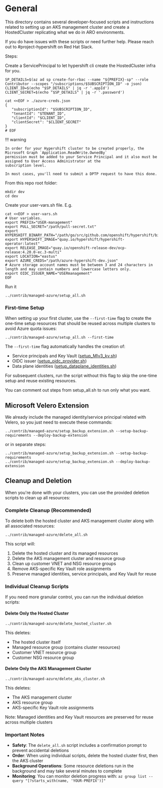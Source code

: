 # General
This directory contains several developer-focused scripts and instructions related to setting up an AKS management cluster and create a HostedCluster replicating what we do in ARO environments.

If you do have issues with these scripts or need further help. Please reach out to #project-hypershift on Red Hat Slack.

Steps:

Create a ServicePrincipal to let hypershift cli create the HostedCluster infra for you.

```
SP_DETAILS=$(az ad sp create-for-rbac --name "${PREFIX}-sp" --role Contributor --scopes "/subscriptions/$SUBSCRIPTION_ID" -o json)
CLIENT_ID=$(echo "$SP_DETAILS" | jq -r '.appId')
CLIENT_SECRET=$(echo "$SP_DETAILS" | jq -r '.password')

cat <<EOF > ./azure-creds.json
{
   "subscriptionId": "$SUBSCRIPTION_ID",
   "tenantId": "$TENANT_ID",
   "clientId": "$CLIENT_ID",
   "clientSecret": "$CLIENT_SECRET"
}
# EOF
```

!!! warning

    In order for your Hypershift cluster to be created properly, the Microsoft Graph `Application.ReadWrite.OwnedBy`
    permission must be added to your Service Principal and it also must be assigned to User Access Administrator at the
    subscription level.

    In most cases, you'll need to submit a DPTP request to have this done.

From this repo root folder:

```
mkdir dev
cd dev
```

Create your user-vars.sh file. E.g.

```
cat <<EOF > user-vars.sh
# User variables.
export PREFIX="USER-management"
export PULL_SECRET="/path/pull-secret.txt"
export HYPERSHIFT_BINARY_PATH="/path/go/src/github.com/openshift/hypershift/bin/"
export HYPERSHIFT_IMAGE="quay.io/hypershift/hypershift-operator:latest"
export RELEASE_IMAGE="quay.io/openshift-release-dev/ocp-release:4.20.0-ec.3-multi"
export LOCATION="eastus"
export AZURE_CREDS="/path/azure-hypershift-dev.json"
# Azure storage account names must be between 3 and 24 characters in length and may contain numbers and lowercase letters only.
export OIDC_ISSUER_NAME="USERmanagement"
EOF
```

Run it

```
../contrib/managed-azure/setup_all.sh
```

### First-time Setup

When setting up your first cluster, use the `--first-time` flag to create the one-time setup resources that should be reused across multiple clusters to avoid Azure quota issues:

```
../contrib/managed-azure/setup_all.sh --first-time
```

The `--first-time` flag automatically handles the creation of:
- Service principals and Key Vault ([setup_MIv3_kv.sh](./setup_MIv3_kv.sh))
- OIDC issuer ([setup_oidc_provider.sh](./setup_oidc_provider.sh))
- Data plane identities ([setup_dataplane_identities.sh](./setup_dataplane_identities.sh))

For subsequent clusters, run the script without this flag to skip the one-time setup and reuse existing resources.

You can comment out steps from setup_all.sh to run only what you want.

## Microsoft Velero Extension

We already include the managed identity/service principal related with Velero, so you just need to execute these commands:

```
../contrib/managed-azure/setup_backup_extension.sh --setup-backup-requirements --deploy-backup-extension
```

or in separate steps:

```
../contrib/managed-azure/setup_backup_extension.sh --setup-backup-requirements
../contrib/managed-azure/setup_backup_extension.sh --deploy-backup-extension
```

## Cleanup and Deletion

When you're done with your clusters, you can use the provided deletion scripts to clean up all resources:

### Complete Cleanup (Recommended)

To delete both the hosted cluster and AKS management cluster along with all associated resources:

```
../contrib/managed-azure/delete_all.sh
```

This script will:
1. Delete the hosted cluster and its managed resources
2. Delete the AKS management cluster and resource group
3. Clean up customer VNET and NSG resource groups
4. Remove AKS-specific Key Vault role assignments
5. Preserve managed identities, service principals, and Key Vault for reuse

### Individual Cleanup Scripts

If you need more granular control, you can run the individual deletion scripts:

#### Delete Only the Hosted Cluster

```
../contrib/managed-azure/delete_hosted_cluster.sh
```

This deletes:
- The hosted cluster itself
- Managed resource group (contains cluster resources)
- Customer VNET resource group
- Customer NSG resource group

#### Delete Only the AKS Management Cluster

```
../contrib/managed-azure/delete_aks_cluster.sh
```

This deletes:
- The AKS management cluster
- AKS resource group
- AKS-specific Key Vault role assignments

Note: Managed identities and Key Vault resources are preserved for reuse across multiple clusters

### Important Notes

- **Safety**: The `delete_all.sh` script includes a confirmation prompt to prevent accidental deletions
- **Order**: When using individual scripts, delete the hosted cluster first, then the AKS cluster
- **Background Operations**: Some resource deletions run in the background and may take several minutes to complete
- **Monitoring**: You can monitor deletion progress with: `az group list --query "[?starts_with(name, 'YOUR-PREFIX')]"`